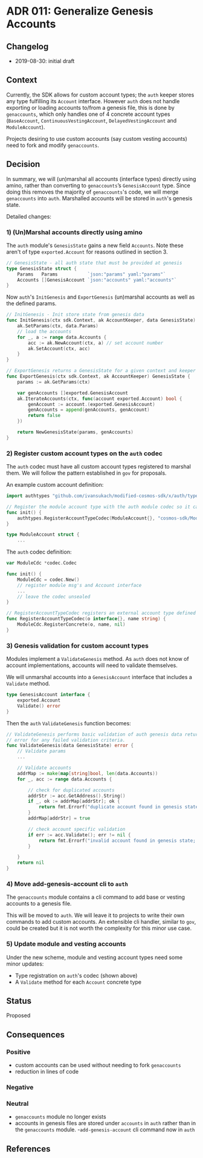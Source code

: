 # ADR 011: Generalize Genesis Accounts

## Changelog

- 2019-08-30: initial draft

## Context

Currently, the SDK allows for custom account types; the `auth` keeper stores any type fulfilling its `Account` interface. However `auth` does not handle exporting or loading accounts to/from a genesis file, this is done by `genaccounts`, which only handles one of 4 concrete account types (`BaseAccount`, `ContinuousVestingAccount`, `DelayedVestingAccount` and `ModuleAccount`).

Projects desiring to use custom accounts (say custom vesting accounts) need to fork and modify `genaccounts`.

## Decision

In summary, we will (un)marshal all accounts (interface types) directly using amino, rather than converting to `genaccounts`’s `GenesisAccount` type. Since doing this removes the majority of `genaccounts`'s code, we will merge `genaccounts` into `auth`. Marshalled accounts will be stored in `auth`'s genesis state.

Detailed changes:

### 1) (Un)Marshal accounts directly using amino

The `auth` module's `GenesisState` gains a new field `Accounts`. Note these aren't of type `exported.Account` for reasons outlined in section 3.

```go
// GenesisState - all auth state that must be provided at genesis
type GenesisState struct {
    Params   Params           `json:"params" yaml:"params"`
    Accounts []GenesisAccount `json:"accounts" yaml:"accounts"`
}
```

Now `auth`'s `InitGenesis` and `ExportGenesis` (un)marshal accounts as well as the defined params.

```go
// InitGenesis - Init store state from genesis data
func InitGenesis(ctx sdk.Context, ak AccountKeeper, data GenesisState) {
    ak.SetParams(ctx, data.Params)
    // load the accounts
    for _, a := range data.Accounts {
        acc := ak.NewAccount(ctx, a) // set account number
        ak.SetAccount(ctx, acc)
    }
}

// ExportGenesis returns a GenesisState for a given context and keeper
func ExportGenesis(ctx sdk.Context, ak AccountKeeper) GenesisState {
    params := ak.GetParams(ctx)

    var genAccounts []exported.GenesisAccount
    ak.IterateAccounts(ctx, func(account exported.Account) bool {
        genAccount := account.(exported.GenesisAccount)
        genAccounts = append(genAccounts, genAccount)
        return false
    })

    return NewGenesisState(params, genAccounts)
}
```

### 2) Register custom account types on the `auth` codec

The `auth` codec must have all custom account types registered to marshal them. We will follow the pattern established in `gov` for proposals.

An example custom account definition:

```go
import authtypes "github.com/ivansukach/modified-cosmos-sdk/x/auth/types"

// Register the module account type with the auth module codec so it can decode module accounts stored in a genesis file
func init() {
    authtypes.RegisterAccountTypeCodec(ModuleAccount{}, "cosmos-sdk/ModuleAccount")
}

type ModuleAccount struct {
    ...
```

The `auth` codec definition:

```go
var ModuleCdc *codec.Codec

func init() {
    ModuleCdc = codec.New()
    // register module msg's and Account interface
    ...
    // leave the codec unsealed
}

// RegisterAccountTypeCodec registers an external account type defined in another module for the internal ModuleCdc.
func RegisterAccountTypeCodec(o interface{}, name string) {
    ModuleCdc.RegisterConcrete(o, name, nil)
}
```

### 3) Genesis validation for custom account types

Modules implement a `ValidateGenesis` method. As `auth` does not know of account implementations, accounts will need to validate themselves.

We will unmarshal accounts into a `GenesisAccount` interface that includes a `Validate` method.

```go
type GenesisAccount interface {
    exported.Account
    Validate() error
}
```

Then the `auth` `ValidateGenesis` function becomes:

```go
// ValidateGenesis performs basic validation of auth genesis data returning an
// error for any failed validation criteria.
func ValidateGenesis(data GenesisState) error {
    // Validate params
    ...

    // Validate accounts
    addrMap := make(map[string]bool, len(data.Accounts))
    for _, acc := range data.Accounts {

        // check for duplicated accounts
        addrStr := acc.GetAddress().String()
        if _, ok := addrMap[addrStr]; ok {
            return fmt.Errorf("duplicate account found in genesis state; address: %s", addrStr)
        }
        addrMap[addrStr] = true

        // check account specific validation
        if err := acc.Validate(); err != nil {
            return fmt.Errorf("invalid account found in genesis state; address: %s, error: %s", addrStr, err.Error())
        }

    }
    return nil
}
```

### 4) Move add-genesis-account cli to `auth`

The `genaccounts` module contains a cli command to add base or vesting accounts to a genesis file.

This will be moved to `auth`. We will leave it to projects to write their own commands to add custom accounts. An extensible cli handler, similar to `gov`, could be created but it is not worth the complexity for this minor use case.

### 5) Update module and vesting accounts

Under the new scheme, module and vesting account types need some minor updates:

- Type registration on `auth`'s codec (shown above)
- A `Validate` method for each `Account` concrete type

## Status

Proposed

## Consequences

### Positive

- custom accounts can be used without needing to fork `genaccounts`
- reduction in lines of code

### Negative

### Neutral

- `genaccounts` module no longer exists
- accounts in genesis files are stored under `accounts` in `auth` rather than in the `genaccounts` module.
-`add-genesis-account` cli command now in `auth`

## References
